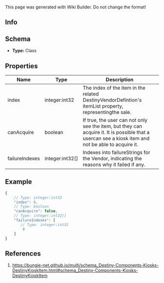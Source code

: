 <span class="wiki-builder">This page was generated with Wiki Builder. Do not change the format!</span>

## Info

## Schema
* **Type:** Class

## Properties
Name | Type | Description
---- | ---- | -----------
index | integer:int32 | The index of the item in the related DestinyVendorDefintion's itemList property, representingthe sale.
canAcquire | boolean | If true, the user can not only see the item, but they can acquire it.  It is possible that a usercan see a kiosk item and not be able to acquire it.
failureIndexes | integer:int32[] | Indexes into failureStrings for the Vendor, indicating the reasons why it failed if any.

## Example
```javascript
{
    // Type: integer:int32
    "index": 0,
    // Type: boolean
    "canAcquire": false,
    // Type: integer:int32[]
    "failureIndexes": [
       // Type: integer:int32
        0
    ]
}

```

## References
1. https://bungie-net.github.io/multi/schema_Destiny-Components-Kiosks-DestinyKioskItem.html#schema_Destiny-Components-Kiosks-DestinyKioskItem
